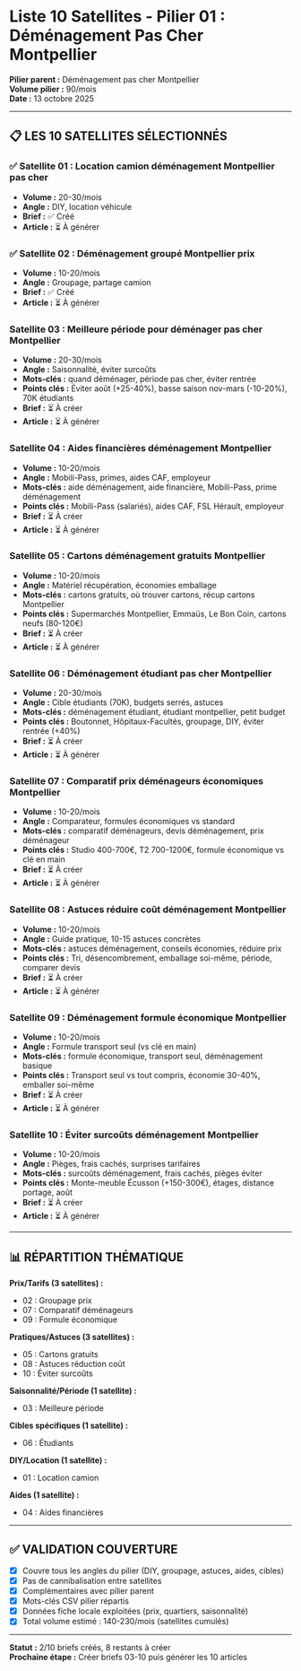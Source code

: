 # Liste 10 Satellites - Pilier 01 : Déménagement Pas Cher Montpellier

**Pilier parent :** Déménagement pas cher Montpellier  
**Volume pilier :** 90/mois  
**Date :** 13 octobre 2025

---

## 📋 LES 10 SATELLITES SÉLECTIONNÉS

### ✅ Satellite 01 : Location camion déménagement Montpellier pas cher
- **Volume :** 20-30/mois
- **Angle :** DIY, location véhicule
- **Brief :** ✅ Créé
- **Article :** ⏳ À générer

### ✅ Satellite 02 : Déménagement groupé Montpellier prix
- **Volume :** 10-20/mois
- **Angle :** Groupage, partage camion
- **Brief :** ✅ Créé
- **Article :** ⏳ À générer

### Satellite 03 : Meilleure période pour déménager pas cher Montpellier
- **Volume :** 20-30/mois
- **Angle :** Saisonnalité, éviter surcoûts
- **Mots-clés :** quand déménager, période pas cher, éviter rentrée
- **Points clés :** Éviter août (+25-40%), basse saison nov-mars (-10-20%), 70K étudiants
- **Brief :** ⏳ À créer
- **Article :** ⏳ À générer

### Satellite 04 : Aides financières déménagement Montpellier
- **Volume :** 10-20/mois
- **Angle :** Mobili-Pass, primes, aides CAF, employeur
- **Mots-clés :** aide déménagement, aide financière, Mobili-Pass, prime déménagement
- **Points clés :** Mobili-Pass (salariés), aides CAF, FSL Hérault, employeur
- **Brief :** ⏳ À créer
- **Article :** ⏳ À générer

### Satellite 05 : Cartons déménagement gratuits Montpellier
- **Volume :** 10-20/mois
- **Angle :** Matériel récupération, économies emballage
- **Mots-clés :** cartons gratuits, où trouver cartons, récup cartons Montpellier
- **Points clés :** Supermarchés Montpellier, Emmaüs, Le Bon Coin, cartons neufs (80-120€)
- **Brief :** ⏳ À créer
- **Article :** ⏳ À générer

### Satellite 06 : Déménagement étudiant pas cher Montpellier
- **Volume :** 20-30/mois
- **Angle :** Cible étudiants (70K), budgets serrés, astuces
- **Mots-clés :** déménagement étudiant, étudiant montpellier, petit budget
- **Points clés :** Boutonnet, Hôpitaux-Facultés, groupage, DIY, éviter rentrée (+40%)
- **Brief :** ⏳ À créer
- **Article :** ⏳ À générer

### Satellite 07 : Comparatif prix déménageurs économiques Montpellier
- **Volume :** 10-20/mois
- **Angle :** Comparateur, formules économiques vs standard
- **Mots-clés :** comparatif déménageurs, devis déménagement, prix déménageur
- **Points clés :** Studio 400-700€, T2 700-1200€, formule économique vs clé en main
- **Brief :** ⏳ À créer
- **Article :** ⏳ À générer

### Satellite 08 : Astuces réduire coût déménagement Montpellier
- **Volume :** 10-20/mois
- **Angle :** Guide pratique, 10-15 astuces concrètes
- **Mots-clés :** astuces déménagement, conseils économies, réduire prix
- **Points clés :** Tri, désencombrement, emballage soi-même, période, comparer devis
- **Brief :** ⏳ À créer
- **Article :** ⏳ À générer

### Satellite 09 : Déménagement formule économique Montpellier
- **Volume :** 10-20/mois
- **Angle :** Formule transport seul (vs clé en main)
- **Mots-clés :** formule économique, transport seul, déménagement basique
- **Points clés :** Transport seul vs tout compris, économie 30-40%, emballer soi-même
- **Brief :** ⏳ À créer
- **Article :** ⏳ À générer

### Satellite 10 : Éviter surcoûts déménagement Montpellier
- **Volume :** 10-20/mois
- **Angle :** Pièges, frais cachés, surprises tarifaires
- **Mots-clés :** surcoûts déménagement, frais cachés, pièges éviter
- **Points clés :** Monte-meuble Écusson (+150-300€), étages, distance portage, août
- **Brief :** ⏳ À créer
- **Article :** ⏳ À générer

---

## 📊 RÉPARTITION THÉMATIQUE

**Prix/Tarifs (3 satellites) :**
- 02 : Groupage prix
- 07 : Comparatif déménageurs
- 09 : Formule économique

**Pratiques/Astuces (3 satellites) :**
- 05 : Cartons gratuits
- 08 : Astuces réduction coût
- 10 : Éviter surcoûts

**Saisonnalité/Période (1 satellite) :**
- 03 : Meilleure période

**Cibles spécifiques (1 satellite) :**
- 06 : Étudiants

**DIY/Location (1 satellite) :**
- 01 : Location camion

**Aides (1 satellite) :**
- 04 : Aides financières

---

## ✅ VALIDATION COUVERTURE

- [x] Couvre tous les angles du pilier (DIY, groupage, astuces, aides, cibles)
- [x] Pas de cannibalisation entre satellites
- [x] Complémentaires avec pilier parent
- [x] Mots-clés CSV pilier répartis
- [x] Données fiche locale exploitées (prix, quartiers, saisonnalité)
- [x] Total volume estimé : 140-230/mois (satellites cumulés)

---

**Statut :** 2/10 briefs créés, 8 restants à créer  
**Prochaine étape :** Créer briefs 03-10 puis générer les 10 articles

